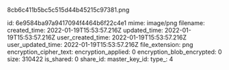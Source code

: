 8cb6c411b5bc5c515d44b45215c97381.png

id: 6e9584ba97a9417094f4464b6f22c4e1
mime: image/png
filename: 
created_time: 2022-01-19T15:53:57.216Z
updated_time: 2022-01-19T15:53:57.216Z
user_created_time: 2022-01-19T15:53:57.216Z
user_updated_time: 2022-01-19T15:53:57.216Z
file_extension: png
encryption_cipher_text: 
encryption_applied: 0
encryption_blob_encrypted: 0
size: 310422
is_shared: 0
share_id: 
master_key_id: 
type_: 4